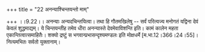 +++
title = "22 अनन्याश्चिन्तयन्तो माम्"

+++
।।9.22।। अनन्याः अन्यदचिन्तयित्वा। तथा हि गौतमखिलेषु -- सर्वं परित्यज्य
मनोगतं यद्विना देवं केवलं शुद्धमाद्यम्। ये चिन्तयन्तीह तमेव धीरा
अनन्यास्ते देवमेवाविशन्ति इति। कामं कालेन महता एकान्तित्वात्समाहितैः।
शक्यो द्रष्टुं स भगवान्प्रभासन्दृश्यमण्डलः इति मोक्षधर्मे
\[म.भा.12।366।24।55\]। नित्यमभितः सर्वतो युक्तानाम्।
